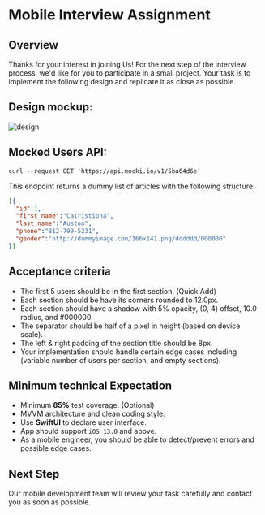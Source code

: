 # Mobile Interview Assignment

## Overview

Thanks for your interest in joining Us! For the next step of the interview process, we'd like for you to participate in a small project. Your task is to implement the following design and replicate it as close as possible.

## Design mockup:
![design](https://i.imgur.com/WN2ZRKw.png)

## Mocked Users API:
```curl
curl --request GET 'https://api.mocki.io/v1/5ba64d6e'
```
This endpoint returns a dummy list of articles with the following structure:
```json
[{
  "id":1,
  "first_name":"Cairistiona",
  "last_name":"Auston",
  "phone":"812-799-5231",
  "gender":"http://dummyimage.com/166x141.png/dddddd/000000"
}]
```

## Acceptance criteria

* The first 5 users should be in the first section. (Quick Add)
* Each section should be have its corners rounded to 12.0px.  
* Each section should have a shadow with 5% opacity, (0, 4) offset, 10.0 radius, and #000000.  
* The separator should be half of a pixel in height (based on device scale).   
* The left & right padding of the section title should be 8px.  
* Your implementation should handle certain edge cases including (variable number of users per section, and empty sections).  

## Minimum technical Expectation
* Minimum **85%** test coverage. (Optional)
* MVVM architecture and clean coding style.
* Use **SwiftUI** to declare user interface.
* App should support `iOS 13.0` and above.
* As a mobile engineer, you should be able to detect/prevent errors and possible edge cases.

## Next Step
Our mobile development team will review your task carefully and contact you as soon as possible.
